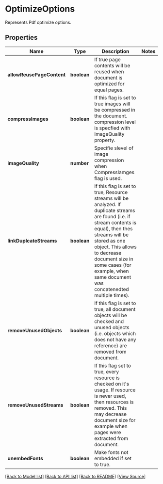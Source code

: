 ﻿# OptimizeOptions
Represents Pdf optimize options.

## Properties
Name | Type | Description | Notes
------------ | ------------- | ------------- | -------------
**allowReusePageContent** | **boolean** | If true page contents will be reused when document is optimized for equal pages. | 
**compressImages** | **boolean** | If this flag is set to true images will be compressed in the document. compression level is specfied with ImageQuality property. | 
**imageQuality** | **number** | Specifie slevel of image compression when CompressIamges flag is used. | 
**linkDuplcateStreams** | **boolean** | If this flag is set to true, Resource streams will be analyzed. If duplicate streams are found (i.e. if stream contents is equal), then thes streams will be stored as one object. This allows to decrease document size in some cases (for example, when same document was concatenedted multiple times). | 
**removeUnusedObjects** | **boolean** | If this flag is set to true, all document objects will be checked and unused objects (i.e. objects which does not have any reference) are removed from document. | 
**removeUnusedStreams** | **boolean** | If this flag set to true, every resource is checked on it's usage. If resource is never used, then resources is removed. This may decrease document size for example when pages were extracted from document.  | 
**unembedFonts** | **boolean** | Make fonts not embedded if set to true.  | 

[[Back to Model list]](../README.md#documentation-for-models) [[Back to API list]](../README.md#documentation-for-api-endpoints) [[Back to README]](../README.md) [[View Source]](../src/models/optimizeOptions.ts)

